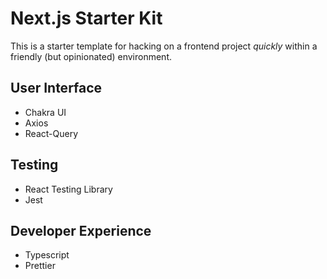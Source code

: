 # Next.js Starter Kit

This is a starter template for hacking on a frontend project _quickly_ within a friendly (but opinionated) environment.

## User Interface

- Chakra UI
- Axios
- React-Query

## Testing

- React Testing Library
- Jest

## Developer Experience

- Typescript
- Prettier
